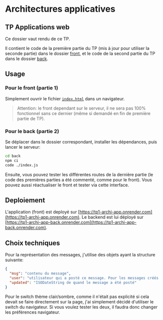 # Architectures applicatives

## TP Applications web

Ce dossier vaut rendu de ce TP.

Il contient le code de la première partie du TP (mis à jour pour utiliser la seconde partie) dans le dossier [front](front), et le code de la second partie du TP dans le dossier [back](back).

## Usage

### Pour le front (partie 1)

Simplement ouvrir le fichier [`index.html`](front/index.html) dans un navigateur.

> Attention: le front dependant sur le serveur, il ne sera pas 100% fonctionnel sans ce dernier (même si demandé en fin de première partie de TP).

### Pour le back (partie 2)

Se déplacer dans le dossier correspondant, installer les dépendances, puis lancer le serveur:

```bash
cd back
npm ci
code ./index.js
```

Ensuite, vous pouvez tester les différentes routes de la dernière partie (le code des premières parties a été commenté, comme pour le front). Vous pouvez aussi réactualiser le front et tester via cette interface.

## Deploiement

L'application (front) est deployé sur [https://tp1-archi-app.onrender.com](https://tp1-archi-app.onrender.com). Le backend est lui déployé sur [https://tp1-archi-app-back.onrender.com](https://tp1-archi-app-back.onrender.com).

## Choix techniques

Pour la représentation des messages, j'utilise des objets ayant la structure suivante:

```json
{
  "msg": "contenu du message",
  "user": "utilisateur qui a posté ce message. Pour les messages créés depuis le site, c'est inconnu",
  "updated": "ISODateString de quand le message a été posté"
}
```

Pour le switch thème clair/sombre, comme il n'était pas explicité si cela devait se faire directement sur la page, j'ai simplement décidé d'utiliser le switch du navigateur. Si vous voulez tester les deux, il faudra donc changer les préférences navigateur.
